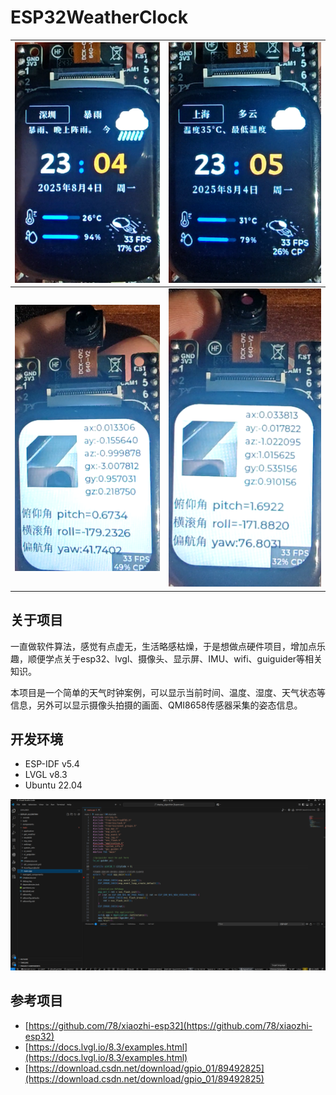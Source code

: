 
# ESP32WeatherClock

|![alt text](images/image.png)|![alt text](images/image-1.png)|
|:---|:---|
|![alt text](images/image-2.png)|![alt text](images/image-3.png)|

## 关于项目

一直做软件算法，感觉有点虚无，生活略感枯燥，于是想做点硬件项目，增加点乐趣，顺便学点关于esp32、lvgl、摄像头、显示屏、IMU、wifi、guiguider等相关知识。

本项目是一个简单的天气时钟案例，可以显示当前时间、温度、湿度、天气状态等信息，另外可以显示摄像头拍摄的画面、QMI8658传感器采集的姿态信息。

## 开发环境

- ESP-IDF v5.4
- LVGL v8.3
- Ubuntu 22.04

![alt text](images/image-4.png)



## 参考项目

- [https://github.com/78/xiaozhi-esp32](https://github.com/78/xiaozhi-esp32)
- [https://docs.lvgl.io/8.3/examples.html](https://docs.lvgl.io/8.3/examples.html)
- [https://download.csdn.net/download/gpio_01/89492825](https://download.csdn.net/download/gpio_01/89492825)
